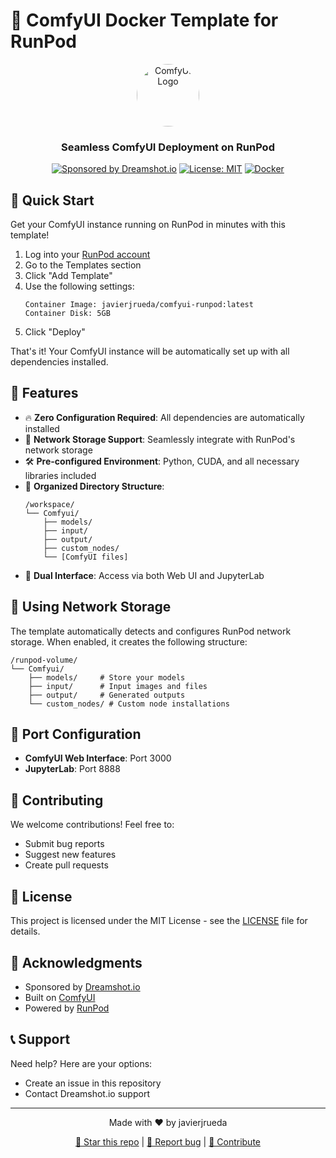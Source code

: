 # 🎨 ComfyUI Docker Template for RunPod

<div align="center">

<img src="https://pbs.twimg.com/profile_images/1802828693888475136/yuNS4xXR_200x200.jpg" alt="ComfyUI Logo" style="width: 100px; height: 100px; border-radius: 50%;">

### Seamless ComfyUI Deployment on RunPod

[![Sponsored by Dreamshot.io](https://img.shields.io/badge/Sponsored_by-Dreamshot.io-blue?style=for-the-badge)](https://dreamshot.io)
[![License: MIT](https://img.shields.io/badge/License-MIT-yellow.svg?style=for-the-badge)](https://opensource.org/licenses/MIT)
[![Docker](https://img.shields.io/badge/docker-%230db7ed.svg?style=for-the-badge&logo=docker&logoColor=white)](https://www.docker.com/)

</div>

## 🚀 Quick Start

Get your ComfyUI instance running on RunPod in minutes with this template!

1. Log into your [RunPod account](https://runpod.io?ref=template)
2. Go to the Templates section
3. Click "Add Template"
4. Use the following settings:
   ```
   Container Image: javierjrueda/comfyui-runpod:latest
   Container Disk: 5GB
   ```
5. Click "Deploy"

That's it! Your ComfyUI instance will be automatically set up with all dependencies installed.

## 🌟 Features

- 🔥 **Zero Configuration Required**: All dependencies are automatically installed
- 🔄 **Network Storage Support**: Seamlessly integrate with RunPod's network storage
- 🛠️ **Pre-configured Environment**: Python, CUDA, and all necessary libraries included
- 📁 **Organized Directory Structure**:
  ```
  /workspace/
  └── Comfyui/
      ├── models/
      ├── input/
      ├── output/
      ├── custom_nodes/
      └── [ComfyUI files]
  ```
- 🔌 **Dual Interface**: Access via both Web UI and JupyterLab

## 💾 Using Network Storage

The template automatically detects and configures RunPod network storage. When enabled, it creates the following structure:

```
/runpod-volume/
└── Comfyui/
    ├── models/     # Store your models
    ├── input/      # Input images and files
    ├── output/     # Generated outputs
    └── custom_nodes/ # Custom node installations
```

## 🔗 Port Configuration

- **ComfyUI Web Interface**: Port 3000
- **JupyterLab**: Port 8888

## 🤝 Contributing

We welcome contributions! Feel free to:
- Submit bug reports
- Suggest new features
- Create pull requests

## 📝 License

This project is licensed under the MIT License - see the [LICENSE](LICENSE) file for details.

## 🙏 Acknowledgments

- Sponsored by [Dreamshot.io](https://dreamshot.io)
- Built on [ComfyUI](https://github.com/comfyanonymous/ComfyUI)
- Powered by [RunPod](https://runpod.io)

## 📞 Support

Need help? Here are your options:
- Create an issue in this repository
- Contact Dreamshot.io support

---

<div align="center">
Made with ❤️ by javierjrueda

[🌟 Star this repo](https://github.com/yourusername/comfyui-runpod-template) | [🐛 Report bug](https://github.com/yourusername/comfyui-runpod-template/issues) | [🤝 Contribute](https://github.com/yourusername/comfyui-runpod-template/pulls)
</div>